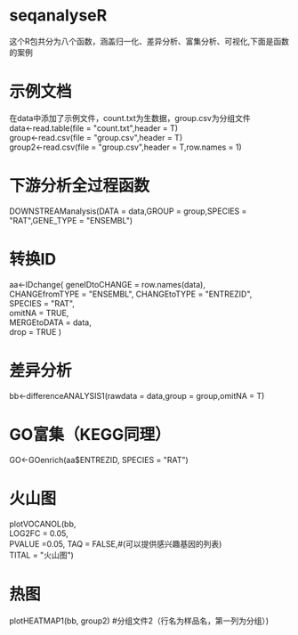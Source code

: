 # seqanalyseR
这个R包共分为八个函数，涵盖归一化、差异分析、富集分析、可视化,下面是函数的案例  
# 示例文档
在data中添加了示例文件，count.txt为生数据，group.csv为分组文件  
data<-read.table(file = "count.txt",header = T)   
group<-read.csv(file = "group.csv",header = T)  
group2<-read.csv(file = "group.csv",header = T,row.names = 1)   
# 下游分析全过程函数
DOWNSTREAManalysis(DATA = data,GROUP = group,SPECIES = "RAT",GENE_TYPE = "ENSEMBL")  

# 转换ID
aa<-IDchange(
  geneIDtoCHANGE = row.names(data),  
  CHANGEfromTYPE = "ENSEMBL", 
  CHANGEtoTYPE = "ENTREZID",  
  SPECIES = "RAT",  
  omitNA = TRUE,  
  MERGEtoDATA = data,  
  drop = TRUE 
) 
# 差异分析
bb<-differenceANALYSIS1(rawdata = data,group = group,omitNA = T)  
# GO富集（KEGG同理）
GO<-GOenrich(aa$ENTREZID, SPECIES = "RAT")  
# 火山图
plotVOCANOL(bb,    
            LOG2FC = 0.05,   
            PVALUE =0.05, 
            TAQ = FALSE,#(可以提供感兴趣基因的列表)     
            TITAL = "火山图")
# 热图
plotHEATMAP1(bb, group2) #分组文件2（行名为样品名，第一列为分组）)

